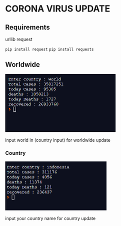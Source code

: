# CORONA VIRUS UPDATE

## Requirements
urllib request

`pip install request`
`pip install requests`

## Worldwide
![input_image](worldwide.png)

input world in (country input) for worldwide update


### Country
![input_image](country.png)

input your country name for country update
